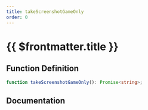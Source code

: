 ```yaml
---
title: takeScreenshotGameOnly
order: 0
---
```


# {{ $frontmatter.title }}

## Function Definition

```ts
function takeScreenshotGameOnly(): Promise<string>;
```

## Documentation

<!--@include: ./parts/takeScreenshotGameOnly.md-->
